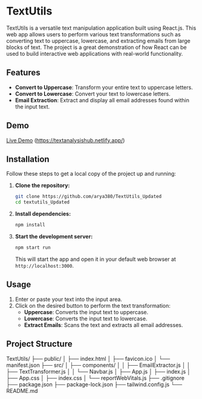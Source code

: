 # TextUtils

TextUtils is a versatile text manipulation application built using React.js. This web app allows users to perform various text transformations such as converting text to uppercase, lowercase, and extracting emails from large blocks of text. The project is a great demonstration of how React can be used to build interactive web applications with real-world functionality.

## Features

- **Convert to Uppercase**: Transform your entire text to uppercase letters.
- **Convert to Lowercase**: Convert your text to lowercase letters.
- **Email Extraction**: Extract and display all email addresses found within the input text.

## Demo

[Live Demo](#) (https://textanalysishub.netlify.app/)



## Installation

Follow these steps to get a local copy of the project up and running:

1. **Clone the repository:**

    ```bash
    git clone https://github.com/arya380/TextUtils_Updated
    cd textutils_Updated
    ```

2. **Install dependencies:**

    ```bash
    npm install
    ```

3. **Start the development server:**

    ```bash
    npm start run
    ```

    This will start the app and open it in your default web browser at `http://localhost:3000`.

## Usage

1. Enter or paste your text into the input area.
2. Click on the desired button to perform the text transformation:
   - **Uppercase**: Converts the input text to uppercase.
   - **Lowercase**: Converts the input text to lowercase.
   - **Extract Emails**: Scans the text and extracts all email addresses.

## Project Structure

TextUtils/
├── public/
│   ├── index.html
│   ├── favicon.ico
│   └── manifest.json
├── src/
│   ├── components/
│   │   ├── EmailExtractor.js
│   │   ├── TextTransformer.js
│   │   └── Navbar.js
│   ├── App.js
│   ├── index.js
│   ├── App.css
│   ├── index.css
│   └── reportWebVitals.js
├── .gitignore
├── package.json
├── package-lock.json
├── tailwind.config.js
└── README.md



